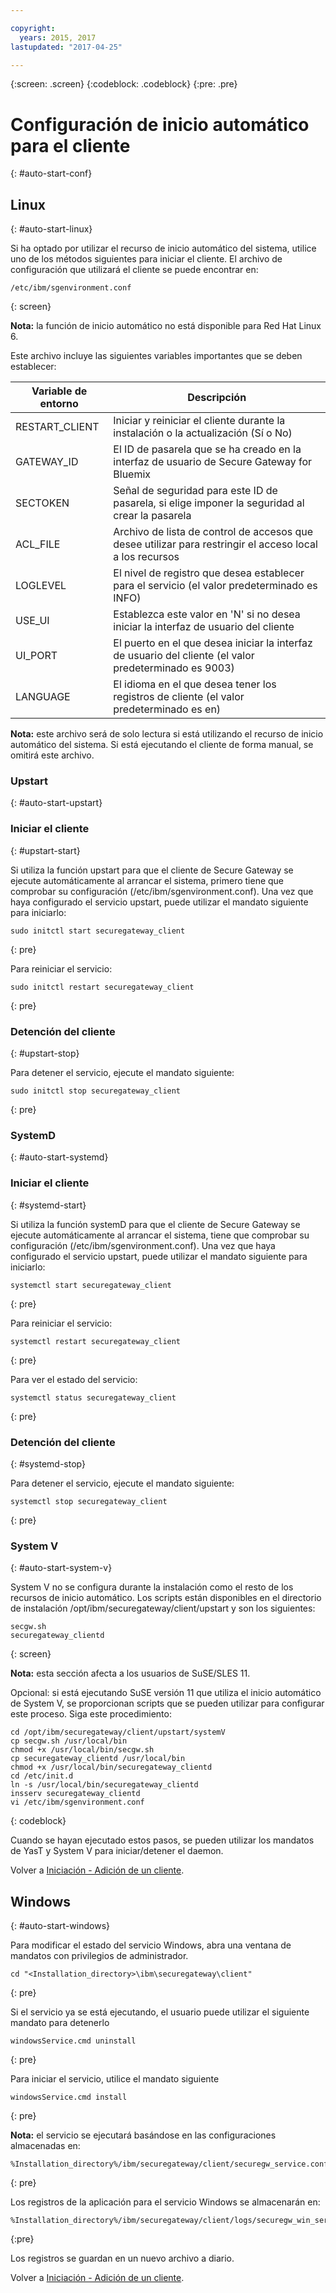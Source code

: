 ```yaml
---

copyright:
  years: 2015, 2017
lastupdated: "2017-04-25"

---
```

{:screen: .screen}
{:codeblock: .codeblock}
{:pre: .pre}

# Configuración de inicio automático para el cliente
{: #auto-start-conf}

## Linux
{: #auto-start-linux}

Si ha optado por utilizar el recurso de inicio automático del sistema, utilice uno de los métodos siguientes para iniciar el cliente.  El archivo de configuración que utilizará el cliente se puede encontrar en:

```
/etc/ibm/sgenvironment.conf
```
{: screen}

<b>Nota:</b> la función de inicio automático no está disponible para Red Hat Linux 6.

Este archivo incluye las siguientes variables importantes que se deben establecer:

| Variable de entorno | Descripción       |
| ------------- | ----------- |
| RESTART_CLIENT | Iniciar y reiniciar el cliente durante la instalación o la actualización (Sí o No) |
| GATEWAY_ID | El ID de pasarela que se ha creado en la interfaz de usuario de Secure Gateway for Bluemix |
| SECTOKEN | Señal de seguridad para este ID de pasarela, si elige imponer la seguridad al crear la pasarela |
| ACL_FILE | Archivo de lista de control de accesos que desee utilizar para restringir el acceso local a los recursos |
| LOGLEVEL | El nivel de registro que desea establecer para el servicio (el valor predeterminado es INFO) |
| USE_UI   | Establezca este valor en 'N' si no desea iniciar la interfaz de usuario del cliente |
| UI_PORT  | El puerto en el que desea iniciar la interfaz de usuario del cliente (el valor predeterminado es 9003) |
| LANGUAGE | El idioma en el que desea tener los registros de cliente (el valor predeterminado es en) |

<b>Nota:</b> este archivo será de solo lectura si está utilizando el recurso de inicio automático del sistema.  Si está ejecutando
el cliente de forma manual, se omitirá este archivo.

### Upstart
{: #auto-start-upstart}

### Iniciar el cliente
{: #upstart-start}

Si utiliza la función upstart para que el cliente de Secure Gateway se ejecute automáticamente al arrancar el sistema, primero tiene que comprobar su configuración (/etc/ibm/sgenvironment.conf).  Una vez que haya configurado el servicio upstart, puede utilizar el mandato siguiente para iniciarlo:

```
sudo initctl start securegateway_client
```
{: pre}

Para reiniciar el servicio:

```
sudo initctl restart securegateway_client
```
{: pre}

### Detención del cliente
{: #upstart-stop}

Para detener el servicio, ejecute el mandato siguiente:

```
sudo initctl stop securegateway_client
```
{: pre}

### SystemD
{: #auto-start-systemd}


### Iniciar el cliente
{: #systemd-start}

Si utiliza la función systemD para que el cliente de Secure Gateway se ejecute automáticamente al arrancar el sistema, tiene que comprobar su configuración (/etc/ibm/sgenvironment.conf).  Una vez que haya configurado el servicio upstart, puede utilizar el mandato siguiente para iniciarlo:

```
systemctl start securegateway_client
```
{: pre}

Para reiniciar el servicio:

```
systemctl restart securegateway_client
```
{: pre}

Para ver el estado del servicio:

```
systemctl status securegateway_client
```
{: pre}

### Detención del cliente
{: #systemd-stop}

Para detener el servicio, ejecute el mandato siguiente:

```
systemctl stop securegateway_client
```
{: pre}

### System V
{: #auto-start-system-v}

System V no se configura durante la instalación
como el resto de los recursos de inicio automático. Los scripts están disponibles en el
directorio de instalación /opt/ibm/securegateway/client/upstart y son los siguientes:

```
secgw.sh
securegateway_clientd
```
{: screen}

<b>Nota:</b> esta sección afecta a los usuarios de SuSE/SLES 11.

Opcional: si está ejecutando SuSE versión 11 que utiliza el inicio automático de System V, se proporcionan scripts que se pueden utilizar para configurar este proceso. Siga este procedimiento:

```
cd /opt/ibm/securegateway/client/upstart/systemV
cp secgw.sh /usr/local/bin
chmod +x /usr/local/bin/secgw.sh
cp securegateway_clientd /usr/local/bin
chmod +x /usr/local/bin/securegateway_clientd
cd /etc/init.d
ln -s /usr/local/bin/securegateway_clientd
insserv securegateway_clientd
vi /etc/ibm/sgenvironment.conf
```
{: codeblock}

Cuando se hayan ejecutado estos pasos, se pueden utilizar los mandatos de YasT y System V para iniciar/detener el daemon.

Volver a [Iniciación - Adición de un cliente](/docs/services/SecureGateway/securegateway_client.html).

## Windows
{: #auto-start-windows}

Para modificar el estado del servicio Windows, abra una ventana de mandatos con privilegios de administrador.

```
cd "<Installation_directory>\ibm\securegateway\client"
```
{: pre}

Si el servicio ya se está ejecutando, el usuario puede utilizar el siguiente mandato para detenerlo

```
windowsService.cmd uninstall
```
{: pre}

Para iniciar el servicio, utilice el mandato siguiente

```
windowsService.cmd install
```
{: pre}

<b>Nota:</b> el servicio se ejecutará basándose en las configuraciones almacenadas en:

```
%Installation_directory%/ibm/securegateway/client/securegw_service.config
```
{: pre}

Los registros de la aplicación para el servicio Windows se almacenarán en:

```
%Installation_directory%/ibm/securegateway/client/logs/securegw_win_service.log
```
{:pre}

 Los registros se guardan en un nuevo archivo a diario.

Volver a [Iniciación - Adición de un cliente](/docs/services/SecureGateway/securegateway_client.html).
